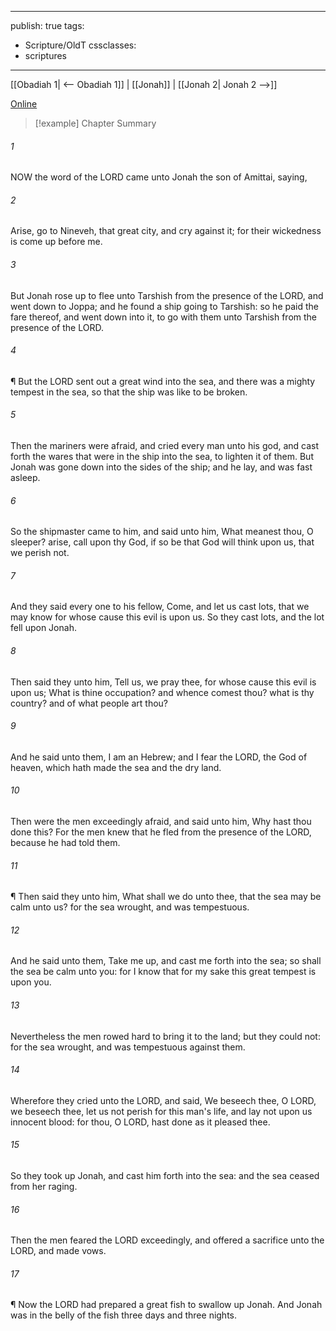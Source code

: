 

---
publish: true
tags:
  - Scripture/OldT
cssclasses:
  - scriptures
---
[[Obadiah 1| <-- Obadiah 1]] | [[Jonah]] | [[Jonah 2| Jonah 2 -->]]

[Online](https://churchofjesuschrist.org/study/scriptures/ot/jonah/1?lang=eng)

>[!example] Chapter Summary
>
###### 1
NOW the word of the LORD came unto Jonah the son of Amittai, saying,
###### 2
Arise, go to Nineveh, that great city, and cry against it; for their wickedness is come up before me.
###### 3
But Jonah rose up to flee unto Tarshish from the presence of the LORD, and went down to Joppa; and he found a ship going to Tarshish: so he paid the fare thereof, and went down into it, to go with them unto Tarshish from the presence of the LORD.
###### 4
¶ But the LORD sent out a great wind into the sea, and there was a mighty tempest in the sea, so that the ship was like to be broken.
###### 5
Then the mariners were afraid, and cried every man unto his god, and cast forth the wares that were in the ship into the sea, to lighten it of them.  But Jonah was gone down into the sides of the ship; and he lay, and was fast asleep.
###### 6
So the shipmaster came to him, and said unto him, What meanest thou, O sleeper?  arise, call upon thy God, if so be that God will think upon us, that we perish not.
###### 7
And they said every one to his fellow, Come, and let us cast lots, that we may know for whose cause this evil is upon us.  So they cast lots, and the lot fell upon Jonah.
###### 8
Then said they unto him, Tell us, we pray thee, for whose cause this evil is upon us; What is thine occupation?  and whence comest thou?  what is thy country?  and of what people art thou?
###### 9
And he said unto them, I am an Hebrew; and I fear the LORD, the God of heaven, which hath made the sea and the dry land.
###### 10
Then were the men exceedingly afraid, and said unto him, Why hast thou done this?  For the men knew that he fled from the presence of the LORD, because he had told them.
###### 11
¶ Then said they unto him, What shall we do unto thee, that the sea may be calm unto us?  for the sea wrought, and was tempestuous.
###### 12
And he said unto them, Take me up, and cast me forth into the sea; so shall the sea be calm unto you: for I know that for my sake this great tempest is upon you.
###### 13
Nevertheless the men rowed hard to bring it to the land; but they could not: for the sea wrought, and was tempestuous against them.
###### 14
Wherefore they cried unto the LORD, and said, We beseech thee, O LORD, we beseech thee, let us not perish for this man's life, and lay not upon us innocent blood: for thou, O LORD, hast done as it pleased thee.
###### 15
So they took up Jonah, and cast him forth into the sea: and the sea ceased from her raging.
###### 16
Then the men feared the LORD exceedingly, and offered a sacrifice unto the LORD, and made vows.
###### 17
¶ Now the LORD had prepared a great fish to swallow up Jonah.  And Jonah was in the belly of the fish three days and three nights.



